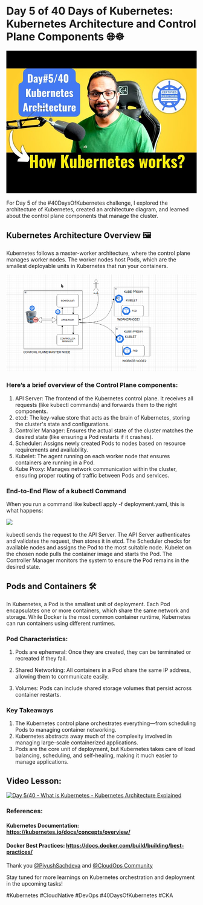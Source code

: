 # Day 5 of 40 Days of Kubernetes: Kubernetes Architecture and Control Plane Components 🌐☸️
<img src='./assets/5.png'>

For Day 5 of the #40DaysOfKubernetes challenge, I explored the architecture of Kubernetes, created an architecture diagram, and learned about the control plane components that manage the cluster.

## Kubernetes Architecture Overview 🖼️

Kubernetes follows a master-worker architecture, where the control plane manages worker nodes. The worker nodes host Pods, which are the smallest deployable units in Kubernetes that run your containers.

<img src='./assets/Screenshot at 2024-10-21 20-46-00.png'>

### Here’s a brief overview of the Control Plane components:

1. API Server: The frontend of the Kubernetes control plane. It receives all requests (like kubectl commands) and forwards them to the right components.
2. etcd: The key-value store that acts as the brain of Kubernetes, storing the cluster's state and configurations.
3. Controller Manager: Ensures the actual state of the cluster matches the desired state (like ensuring a Pod restarts if it crashes).
4. Scheduler: Assigns newly created Pods to nodes based on resource requirements and availability.
5. Kubelet: The agent running on each worker node that ensures containers are running in a Pod.
6. Kube Proxy: Manages network communication within the cluster, ensuring proper routing of traffic between Pods and services.

### End-to-End Flow of a kubectl Command

When you run a command like kubectl apply -f deployment.yaml, this is what happens:

<img src='./assets/DALL·E 2024-10-21 17.50.42 - A diagram depicting the end-to-end flow of a &apos;kubectl apply&apos; command in Kubernetes. The flow should start with the user executing &apos;kubectl&apos; from the c.webp'>

kubectl sends the request to the API Server.
The API Server authenticates and validates the request, then stores it in etcd.
The Scheduler checks for available nodes and assigns the Pod to the most suitable node.
Kubelet on the chosen node pulls the container image and starts the Pod.
The Controller Manager monitors the system to ensure the Pod remains in the desired state.

## Pods and Containers 🛠️

In Kubernetes, a Pod is the smallest unit of deployment. Each Pod encapsulates one or more containers, which share the same network and storage. While Docker is the most common container runtime, Kubernetes can run containers using different runtimes.
### Pod Characteristics:

1. Pods are ephemeral: Once they are created, they can be terminated or recreated if they fail.

2. Shared Networking: All containers in a Pod share the same IP address, allowing them to communicate easily.
3. Volumes: Pods can include shared storage volumes that persist across container restarts.

### Key Takeaways
1. The Kubernetes control plane orchestrates everything—from scheduling Pods to managing container networking.
2. Kubernetes abstracts away much of the complexity involved in managing large-scale containerized applications.
3. Pods are the core unit of deployment, but Kubernetes takes care of load balancing, scheduling, and self-healing, making it much easier to manage applications.


## Video Lesson:

[![Day 5/40 - What is Kubernetes - Kubernetes Architecture Explained](https://img.youtube.com/vi/SGGkUCctL4I/sddefault.jpg)](https://youtu.be/SGGkUCctL4I)

### References:
#### Kubernetes Documentation: https://kubernetes.io/docs/concepts/overview/
#### Docker Best Practices: https://docs.docker.com/build/building/best-practices/

Thank you [@PiyushSachdeva](https://www.linkedin.com/in/piyush-sachdeva) and [@CloudOps Community](https://www.linkedin.com/company/thecloudopscomm)

Stay tuned for more learnings on Kubernetes orchestration and deployment in the upcoming tasks!

#Kubernetes #CloudNative #DevOps #40DaysOfKubernetes #CKA